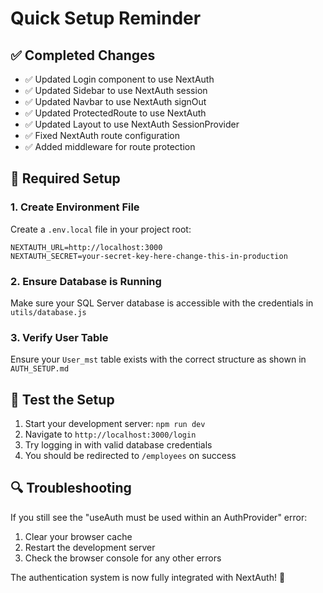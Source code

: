 # Quick Setup Reminder

## ✅ Completed Changes

- ✅ Updated Login component to use NextAuth
- ✅ Updated Sidebar to use NextAuth session
- ✅ Updated Navbar to use NextAuth signOut
- ✅ Updated ProtectedRoute to use NextAuth
- ✅ Updated Layout to use NextAuth SessionProvider
- ✅ Fixed NextAuth route configuration
- ✅ Added middleware for route protection

## 🔧 Required Setup

### 1. Create Environment File

Create a `.env.local` file in your project root:

```env
NEXTAUTH_URL=http://localhost:3000
NEXTAUTH_SECRET=your-secret-key-here-change-this-in-production
```

### 2. Ensure Database is Running

Make sure your SQL Server database is accessible with the credentials in `utils/database.js`

### 3. Verify User Table

Ensure your `User_mst` table exists with the correct structure as shown in `AUTH_SETUP.md`

## 🚀 Test the Setup

1. Start your development server: `npm run dev`
2. Navigate to `http://localhost:3000/login`
3. Try logging in with valid database credentials
4. You should be redirected to `/employees` on success

## 🔍 Troubleshooting

If you still see the "useAuth must be used within an AuthProvider" error:

1. Clear your browser cache
2. Restart the development server
3. Check the browser console for any other errors

The authentication system is now fully integrated with NextAuth! 🎉

